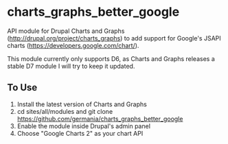 charts_graphs_better_google
===========================

API module for Drupal Charts and Graphs 
(http://drupal.org/project/charts_graphs) to add 
support for Google's JSAPI charts 
(https://developers.google.com/chart/).

This module currently only supports D6, as Charts and Graphs releases a 
stable D7 module I will try to keep it updated.

## To Use
1) Install the latest version of Charts and Graphs
2) cd sites/all/modules and git clone https://github.com/germania/charts_graphs_better_google
3) Enable the module inside Drupal's admin panel
4) Choose "Google Charts 2" as your chart API
